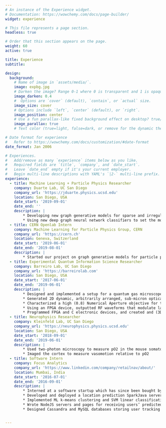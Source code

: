 ```yaml
---
# An instance of the Experience widget.
# Documentation: https://wowchemy.com/docs/page-builder/
widget: experience

# This file represents a page section.
headless: true

# Order that this section appears on the page.
weight: 60
active: true

title: Experience
subtitle:

design:
  background:
    # Name of image in `assets/media/`.
    image: expbg.jpg
    # Darken the image? Range 0-1 where 0 is transparent and 1 is opaque.
    image_darken: 0.4
    #  Options are `cover` (default), `contain`, or `actual` size.
    image_size: cover
    # Options include `left`, `center` (default), or `right`.
    image_position: center
    # Use a fun parallax-like fixed background effect on desktop? true/false
    image_parallax: true
    # Text color (true=light, false=dark, or remove for the dynamic theme color).

# Date format for experience
#   Refer to https://wowchemy.com/docs/customization/#date-format
date_format: Jan 2006

# Experiences.
#   Add/remove as many `experience` items below as you like.
#   Required fields are `title`, `company`, and `date_start`.
#   Leave `date_end` empty if it's your current employer.
#   Begin multi-line descriptions with YAML's `|2-` multi-line prefix.
experience:
  - title: Machine Learning + Particle Physics Researcher
    company: Duarte Lab, UC San Diego
    company_url: 'https://jduarte.physics.ucsd.edu'
    location: San Diego, USA
    date_start: '2019-09-01'
    date_end: ''
    description: |
        * Developing new graph generative models for sparse and irregular data like that in particle physics
        * Using new deep graph neural network classifiers to set the most stringent constraints to date on double-Higgs production, allowing us insight into the metastability of the universe
  - title: CERN Openlab Intern
    company: Machine Learning for Particle Physics Group, CERN
    company_url: 'https://cern.ch'
    location: Geneva, Switzerland
    date_start: '2019-06-01'
    date_end: '2019-08-01'
    description: |
        * Started our project on graph generative models for particle physics simulations, motivated primarily by the CMS experiment's new High Granularity Calorimeter (HGCAL)
  - title: Experimental Quantum Information Science Researcher
    company: Barreiro Lab, UC San Diego
    company_url: 'https://barreirolab.com'
    location: San Diego, USA
    date_start: '2017-06-01'
    date_end: '2019-06-01'
    description: |
        * Designed and implemented a setup for a quantum gas microscope (QGM) to image with single-site resolution
        * Generated 2D dynamic, arbitrarily arranged, sub-micron optical tweezers, integrated with the QGM, via two methods, using: 1) a Digital Micromirror Device (i.e. holography), and 2) an acousto-optic deflector
        * Characterized a high (0.8) Numerical Aperture objective for the QGM using OSLO optical simulations and point-spread function image analysis in Python
        * Using an FPGA device, outputted RF waveforms that modulate laser beams with parabolic spatial intensity in order to produce a Bose-Einstein Condensate
        * Programmed FPGA and C electronic devices, and created and (3D) printed mechanical mounts and electronics circuits for experimental use
  - title: Neurophysics Researcher
    company: Kleinfeld Lab, UC San Diego
    company_url: 'https://neurophysics.physics.ucsd.edu'
    location: San Diego, USA
    date_start: '2018-09-01'
    date_end: '2019-06-01'
    description: |
        * Used two-photon microscopy to measure pO2 in the mouse somatosensory cortex
        * Imaged the cortex to measure vasomotion relative to pO2
  - title: Software Intern
    company: Focus Analytics
    company_url: 'https://www.linkedin.com/company/retailnav/about/'
    location: Mumbai, India
    date_start: '2016-07-01'
    date_end: '2016-09-01'
    description: |
        * Interned at a software startup which has since been bought by Moka
        * Developed and deployed a location prediction SparkJava server with Cassandra and Redis databases
        * Implemented ML k-means clustering and SVM linear classification algorithms on location data
        * Wrote NodeJS servers and pages for receiving users’ predicted locations and displaying the live data on maps
        * Designed Cassandra and MySQL databases storing user tracking data, and wrote server APIs for accessing/updating, along with web panels for easy viewing of the data (using said APIs)


---
```

